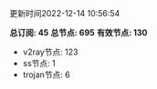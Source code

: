 更新时间2022-12-14 10:56:54

**总订阅: 45**
**总节点: 695**
**有效节点: 130**
- v2ray节点: 123
- ss节点: 1
- trojan节点: 6
